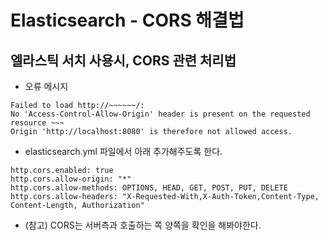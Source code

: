 # Elasticsearch - CORS 해결법

## 엘라스틱 서치 사용시, CORS 관련 처리법

* 오류 메시지
~~~
Failed to load http://~~~~~~/:
No 'Access-Control-Allow-Origin' header is present on the requested resource ~~~
Origin 'http://localhost:8080' is therefore not allowed access.
~~~

* elasticsearch.yml 파일에서 아래 추가해주도록 한다.
~~~
http.cors.enabled: true
http.cors.allow-origin: "*"
http.cors.allow-methods: OPTIONS, HEAD, GET, POST, PUT, DELETE
http.cors.allow-headers: "X-Requested-With,X-Auth-Token,Content-Type, Content-Length, Authorization"
~~~

* (참고) CORS는 서버측과 호출하는 쪽 양쪽을 확인을 해봐야한다.
